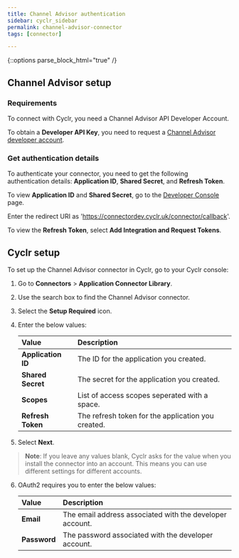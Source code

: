 ```yaml
---
title: Channel Advisor authentication
sidebar: cyclr_sidebar
permalink: channel-advisor-connector
tags: [connector]

---
```

{::options parse_block_html="true" /}
<section class="card">

## Channel Advisor setup

### Requirements

To connect with Cyclr, you need a Channel Advisor API Developer Account.

To obtain a **Developer API Key**, you need to request a [Channel Advisor developer account](https://complete.channeladvisor.com/DeveloperNetwork/RequestApiDevKey.aspx).

### Get authentication details

To authenticate your connector, you need to get the following authentication details: **Application ID**, **Shared Secret**, and **Refresh Token**. 

To view **Application ID** and **Shared Secret**, go to the [Developer Console](https://api.channeladvisor.com/DeveloperConsole) page.
  
Enter the redirect URI as 'https://connectordev.cyclr.uk/connector/callback'.
  
To view the **Refresh Token**, select **Add Integration and Request Tokens**.

</section>
<section class="card">

## Cyclr setup

To set up the Channel Advisor connector in Cyclr, go to your Cyclr console:

1. Go to **Connectors** > **Application Connector Library**.

2. Use the search box to find the Channel Advisor connector.

3. Select the **Setup Required** icon.

4. Enter the below values:

   | **Value**          | **Description**                                    |
   | :----------------- | :------------------------------------------------- |
   | **Application ID** | The ID for the application you created.            |
   | **Shared Secret**  | The secret for the application you created.        |
   | **Scopes**         | List of access scopes seperated with a space.      |
   | **Refresh Token**  | The refresh token for the application you created. |

5. Select **Next**.

> **Note**: If you leave any values blank, Cyclr asks for the value when you install the connector into an account. This means you can use different settings for different accounts.
  
6. OAuth2 requires you to enter the below values:
  
   | **Value**          | **Description**                                           |
   | :----------------- | :-------------------------------------------------------- |
   | **Email**          | The email address associated with the developer account.  |
   | **Password**       | The password associated with the developer account.       |

</section>
